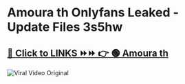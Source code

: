 
 # Amoura th Onlyfans Leaked - Update Files 3s5hw

## <h2><a href="https://clipsfans.com/Amoura_th&ref=git">🔗 Click to LINKS ⏩⏩ 👉 🟢 Amoura th </a></h2>

<a href="https://clipsfans.com/Amoura_th&ref=git" rel="nofollow" data-target="animated-image.originalLink"><img src="https://i.ibb.co.com/xMMVF88/686577567.gif" alt="Viral Video Original" style="max-width: 100%; display: inline-block;" data-target="animated-image.originalImage"></a>

